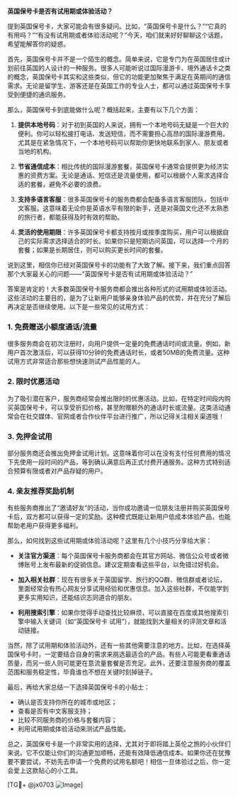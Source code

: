 **英国保号卡是否有试用期或体验活动？**

提到英国保号卡，大家可能会有很多疑问。比如，“英国保号卡是什么？”“它真的有用吗？”“有没有试用期或者体验活动呢？”今天，咱们就来好好聊聊这个话题，希望能解答你的疑惑。

首先，英国保号卡并不是一个陌生的概念。简单来说，它是专门为在英国居住或计划前往英国的人设计的一种服务。很多人可能听说过国际漫游卡、境外通话卡之类的概念，英国保号卡其实和这些类似，但它的功能更加聚焦于满足在英期间的通信需求。无论是留学生、游客还是在英国工作的专业人士，都可以通过英国保号卡享受到便捷的通讯服务。

那么，英国保号卡到底能做什么呢？概括起来，主要有以下几个方面：

1. **提供本地号码**：对于初到英国的人来说，拥有一个本地号码无疑是一个巨大的便利。你可以轻松接打电话、发送短信，而不需要担心高昂的国际漫游费用。尤其是在紧急情况下，一个本地号码可以帮助你更快地联系到家人、朋友或者当地的机构。

2. **节省通信成本**：相比传统的国际漫游套餐，英国保号卡通常会提供更为经济实惠的资费方案。无论是通话、短信还是流量使用，都可以根据个人需求选择合适的套餐，避免不必要的浪费。

3. **支持多语言客服**：很多英国保号卡的服务商都会配备多语言客服团队，包括中文客服。这意味着无论你是英语水平有限的新手，还是对英国文化还不太熟悉的旅行者，都能获得及时有效的帮助。

4. **灵活的使用期限**：许多英国保号卡都支持按月或按季度购买，用户可以根据自己的实际需求选择适合的时长。如果你只是短期访问英国，可以选择一个月的套餐；如果是长期居住，则可以购买更长时间的套餐。

说到这里，相信你已经对英国保号卡的功能有了大致了解。接下来，我们重点回答那个大家最关心的问题——“英国保号卡是否有试用期或体验活动？”

答案是肯定的！大多数英国保号卡服务商都会推出各种形式的试用期或体验活动。这些活动的主要目的，是为了让新用户能够亲身体验产品的优势，并在充分了解后再决定是否继续使用。以下是一些常见的试用方式：

### 1. **免费赠送小额度通话/流量**
很多服务商会在初次注册时，向用户提供一定量的免费通话时间或流量。例如，新用户首次激活后，可以获得10分钟的免费通话时长，或者50MB的免费流量。这种试用方式非常适合那些想快速测试产品性能的人。

### 2. **限时优惠活动**
为了吸引潜在客户，服务商经常会推出限时的优惠活动。比如，在特定时间段内购买英国保号卡，可以享受折扣价格，甚至附赠额外的通话时长或流量。这类活动通常会在社交媒体、官网或者合作伙伴平台进行推广，所以记得关注相关渠道哦！

### 3. **免押金试用**
部分服务商还会推出免押金试用计划。这意味着你可以在没有支付任何费用的情况下先使用一段时间的产品，等到确认满意后再正式付费开通服务。这种方式特别适合预算有限或者对产品存疑的用户。

### 4. **亲友推荐奖励机制**
有些服务商推出了“邀请好友”的活动，当你成功邀请一位朋友注册并购买英国保号卡后，双方都可以获得一定的奖励。这种模式既能让新用户低成本体验产品，也能帮助老用户获得更多福利。

那么，如何找到这些试用期或体验活动呢？这里有几个小技巧分享给大家：

- **关注官方渠道**：每个英国保号卡服务商都会在其官方网站、微信公众号或者微博账号上发布最新的促销信息。建议定期查看这些平台，以免错过好机会。
  
- **加入相关社群**：现在有很多关于英国留学、旅行的QQ群、微信群或者论坛，里面经常会有热心网友分享试用经验和优惠信息。加入这些社群，不仅能学到更多实用知识，还能结识志同道合的朋友。

- **利用搜索引擎**：如果你觉得手动查找比较麻烦，可以直接在百度或其他搜索引擎中输入关键词（如“英国保号卡 试用”），就能找到大量相关的评测文章和活动链接。

当然，除了试用期和体验活动外，还有一些其他需要注意的地方。比如，在选择英国保号卡时，一定要结合自身的需求来挑选最适合的产品。有些人可能更看重通话质量，而另一些人则可能更在意流量套餐是否充足。此外，还要注意服务商的覆盖范围和服务稳定性，毕竟谁也不想在关键时刻掉链子。

最后，再给大家总结一下选择英国保号卡的小贴士：
- 确认是否支持你所在的城市或地区；
- 查看是否有中文客服支持；
- 比较不同服务商的价格与套餐内容；
- 利用试用期或体验活动来测试产品性能。

总之，英国保号卡是一个非常实用的选择，尤其对于即将踏上英伦之旅的小伙伴们来说。它不仅能让你们的沟通更加顺畅，还能有效降低通信成本。如果你还在犹豫要不要尝试，不妨先去申请一个免费的试用名额吧！相信一旦体验过之后，你一定会爱上这款贴心的小工具。

[TG💪+ @jx0703 ![Image](https://github.com/user-attachments/assets/dbca1d08-cadb-493c-b0ec-ad6f7a83f270)]